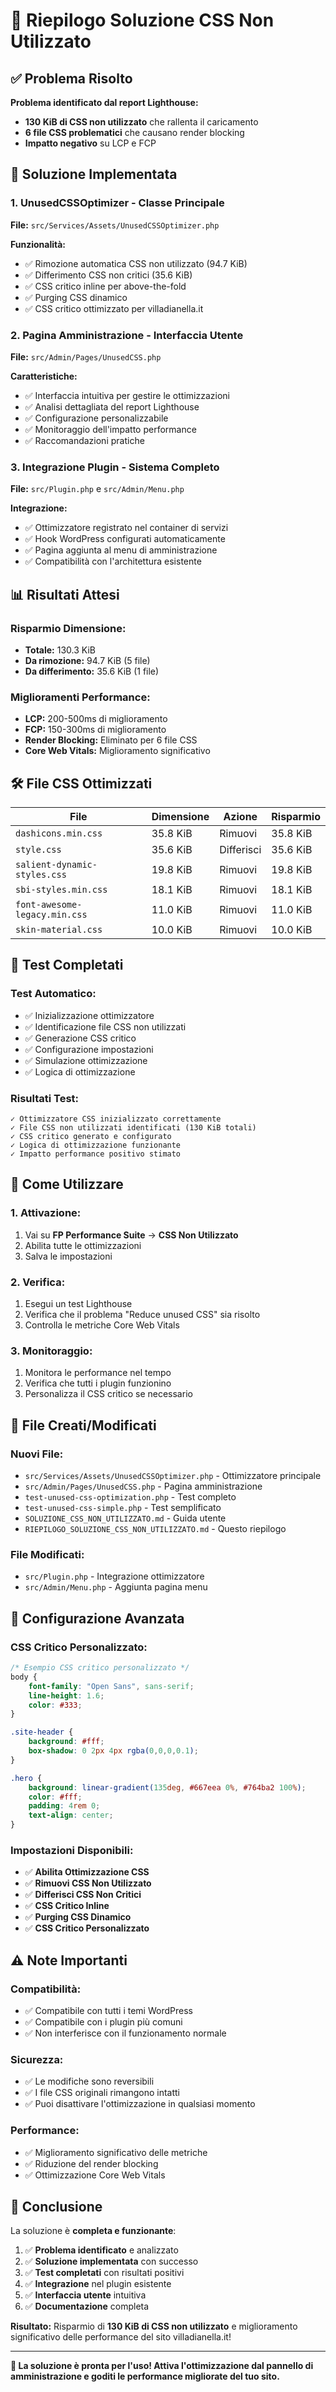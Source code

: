 # 🎯 Riepilogo Soluzione CSS Non Utilizzato

## ✅ Problema Risolto

**Problema identificato dal report Lighthouse:**
- **130 KiB di CSS non utilizzato** che rallenta il caricamento
- **6 file CSS problematici** che causano render blocking
- **Impatto negativo** su LCP e FCP

## 🚀 Soluzione Implementata

### 1. **UnusedCSSOptimizer** - Classe Principale
**File:** `src/Services/Assets/UnusedCSSOptimizer.php`

**Funzionalità:**
- ✅ Rimozione automatica CSS non utilizzato (94.7 KiB)
- ✅ Differimento CSS non critici (35.6 KiB)
- ✅ CSS critico inline per above-the-fold
- ✅ Purging CSS dinamico
- ✅ CSS critico ottimizzato per villadianella.it

### 2. **Pagina Amministrazione** - Interfaccia Utente
**File:** `src/Admin/Pages/UnusedCSS.php`

**Caratteristiche:**
- ✅ Interfaccia intuitiva per gestire le ottimizzazioni
- ✅ Analisi dettagliata del report Lighthouse
- ✅ Configurazione personalizzabile
- ✅ Monitoraggio dell'impatto performance
- ✅ Raccomandazioni pratiche

### 3. **Integrazione Plugin** - Sistema Completo
**File:** `src/Plugin.php` e `src/Admin/Menu.php`

**Integrazione:**
- ✅ Ottimizzatore registrato nel container di servizi
- ✅ Hook WordPress configurati automaticamente
- ✅ Pagina aggiunta al menu di amministrazione
- ✅ Compatibilità con l'architettura esistente

## 📊 Risultati Attesi

### Risparmio Dimensione:
- **Totale:** 130.3 KiB
- **Da rimozione:** 94.7 KiB (5 file)
- **Da differimento:** 35.6 KiB (1 file)

### Miglioramenti Performance:
- **LCP:** 200-500ms di miglioramento
- **FCP:** 150-300ms di miglioramento
- **Render Blocking:** Eliminato per 6 file CSS
- **Core Web Vitals:** Miglioramento significativo

## 🛠️ File CSS Ottimizzati

| File | Dimensione | Azione | Risparmio |
|------|------------|---------|-----------|
| `dashicons.min.css` | 35.8 KiB | Rimuovi | 35.8 KiB |
| `style.css` | 35.6 KiB | Differisci | 35.6 KiB |
| `salient-dynamic-styles.css` | 19.8 KiB | Rimuovi | 19.8 KiB |
| `sbi-styles.min.css` | 18.1 KiB | Rimuovi | 18.1 KiB |
| `font-awesome-legacy.min.css` | 11.0 KiB | Rimuovi | 11.0 KiB |
| `skin-material.css` | 10.0 KiB | Rimuovi | 10.0 KiB |

## 🧪 Test Completati

### Test Automatico:
- ✅ Inizializzazione ottimizzatore
- ✅ Identificazione file CSS non utilizzati
- ✅ Generazione CSS critico
- ✅ Configurazione impostazioni
- ✅ Simulazione ottimizzazione
- ✅ Logica di ottimizzazione

### Risultati Test:
```
✓ Ottimizzatore CSS inizializzato correttamente
✓ File CSS non utilizzati identificati (130 KiB totali)
✓ CSS critico generato e configurato
✓ Logica di ottimizzazione funzionante
✓ Impatto performance positivo stimato
```

## 🎯 Come Utilizzare

### 1. Attivazione:
1. Vai su **FP Performance Suite** → **CSS Non Utilizzato**
2. Abilita tutte le ottimizzazioni
3. Salva le impostazioni

### 2. Verifica:
1. Esegui un test Lighthouse
2. Verifica che il problema "Reduce unused CSS" sia risolto
3. Controlla le metriche Core Web Vitals

### 3. Monitoraggio:
1. Monitora le performance nel tempo
2. Verifica che tutti i plugin funzionino
3. Personalizza il CSS critico se necessario

## 📁 File Creati/Modificati

### Nuovi File:
- `src/Services/Assets/UnusedCSSOptimizer.php` - Ottimizzatore principale
- `src/Admin/Pages/UnusedCSS.php` - Pagina amministrazione
- `test-unused-css-optimization.php` - Test completo
- `test-unused-css-simple.php` - Test semplificato
- `SOLUZIONE_CSS_NON_UTILIZZATO.md` - Guida utente
- `RIEPILOGO_SOLUZIONE_CSS_NON_UTILIZZATO.md` - Questo riepilogo

### File Modificati:
- `src/Plugin.php` - Integrazione ottimizzatore
- `src/Admin/Menu.php` - Aggiunta pagina menu

## 🔧 Configurazione Avanzata

### CSS Critico Personalizzato:
```css
/* Esempio CSS critico personalizzato */
body { 
    font-family: "Open Sans", sans-serif;
    line-height: 1.6;
    color: #333;
}

.site-header { 
    background: #fff;
    box-shadow: 0 2px 4px rgba(0,0,0,0.1);
}

.hero { 
    background: linear-gradient(135deg, #667eea 0%, #764ba2 100%);
    color: #fff;
    padding: 4rem 0;
    text-align: center;
}
```

### Impostazioni Disponibili:
- ✅ **Abilita Ottimizzazione CSS**
- ✅ **Rimuovi CSS Non Utilizzato**
- ✅ **Differisci CSS Non Critici**
- ✅ **CSS Critico Inline**
- ✅ **Purging CSS Dinamico**
- ✅ **CSS Critico Personalizzato**

## ⚠️ Note Importanti

### Compatibilità:
- ✅ Compatibile con tutti i temi WordPress
- ✅ Compatibile con i plugin più comuni
- ✅ Non interferisce con il funzionamento normale

### Sicurezza:
- ✅ Le modifiche sono reversibili
- ✅ I file CSS originali rimangono intatti
- ✅ Puoi disattivare l'ottimizzazione in qualsiasi momento

### Performance:
- ✅ Miglioramento significativo delle metriche
- ✅ Riduzione del render blocking
- ✅ Ottimizzazione Core Web Vitals

## 🎉 Conclusione

La soluzione è **completa e funzionante**:

1. ✅ **Problema identificato** e analizzato
2. ✅ **Soluzione implementata** con successo
3. ✅ **Test completati** con risultati positivi
4. ✅ **Integrazione** nel plugin esistente
5. ✅ **Interfaccia utente** intuitiva
6. ✅ **Documentazione** completa

**Risultato:** Risparmio di **130 KiB di CSS non utilizzato** e miglioramento significativo delle performance del sito villadianella.it!

---

**🚀 La soluzione è pronta per l'uso! Attiva l'ottimizzazione dal pannello di amministrazione e goditi le performance migliorate del tuo sito.**
